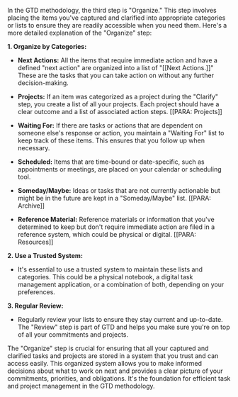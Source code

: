 In the GTD methodology, the third step is "Organize." This step involves placing the items you've captured and clarified into appropriate categories or lists to ensure they are readily accessible when you need them. Here's a more detailed explanation of the "Organize" step:

**1. Organize by Categories:**

- **Next Actions:** All the items that require immediate action and have a defined "next action" are organized into a list of "[[Next Actions.]]" These are the tasks that you can take action on without any further decision-making.
    
- **Projects:** If an item was categorized as a project during the "Clarify" step, you create a list of all your projects. Each project should have a clear outcome and a list of associated action steps. [[PARA: Projects]] 
    
- **Waiting For:** If there are tasks or actions that are dependent on someone else's response or action, you maintain a "Waiting For" list to keep track of these items. This ensures that you follow up when necessary.
    
- **Scheduled:** Items that are time-bound or date-specific, such as appointments or meetings, are placed on your calendar or scheduling tool.
    
- **Someday/Maybe:** Ideas or tasks that are not currently actionable but might be in the future are kept in a "Someday/Maybe" list. [[PARA: Archive]]
    
- **Reference Material:** Reference materials or information that you've determined to keep but don't require immediate action are filed in a reference system, which could be physical or digital. [[PARA: Resources]]
    

**2. Use a Trusted System:**

- It's essential to use a trusted system to maintain these lists and categories. This could be a physical notebook, a digital task management application, or a combination of both, depending on your preferences.

**3. Regular Review:**

- Regularly review your lists to ensure they stay current and up-to-date. The "Review" step is part of GTD and helps you make sure you're on top of all your commitments and projects.

The "Organize" step is crucial for ensuring that all your captured and clarified tasks and projects are stored in a system that you trust and can access easily. This organized system allows you to make informed decisions about what to work on next and provides a clear picture of your commitments, priorities, and obligations. It's the foundation for efficient task and project management in the GTD methodology.